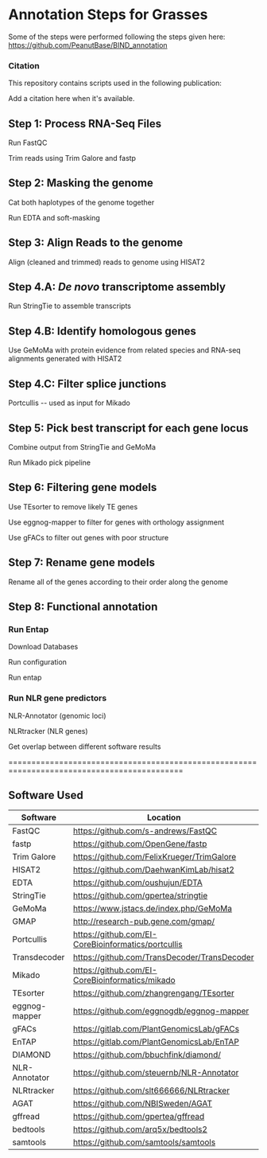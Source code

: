 # Annotation Steps for Grasses

Some of the steps were performed following the steps given here: https://github.com/PeanutBase/BIND_annotation

### Citation 
This repository contains scripts used in the following publication:

Add a citation here when it's available.



## Step 1: Process RNA-Seq Files

Run FastQC

Trim reads using Trim Galore and fastp


## Step 2: Masking the genome

Cat both haplotypes of the genome together

Run EDTA and soft-masking


## Step 3: Align Reads to the genome

Align (cleaned and trimmed) reads to genome using HISAT2


## Step 4.A: _De novo_ transcriptome assembly

Run StringTie to assemble transcripts

## Step 4.B: Identify homologous genes

Use GeMoMa with protein evidence from related species and RNA-seq alignments generated with HISAT2

## Step 4.C: Filter splice junctions

Portcullis -- used as input for Mikado


## Step 5: Pick best transcript for each gene locus

Combine output from StringTie and GeMoMa

Run Mikado pick pipeline


## Step 6: Filtering gene models

Use TEsorter to remove likely TE genes

Use eggnog-mapper to filter for genes with orthology assignment

Use gFACs to filter out genes with poor structure


## Step 7: Rename gene models

Rename all of the genes according to their order along the genome


## Step 8: Functional annotation

### Run Entap

Download Databases

Run configuration

Run entap

### Run NLR gene predictors

NLR-Annotator (genomic loci)

NLRtracker (NLR genes)

Get overlap between different software results

============================================================================================

## **Software Used**
| Software  | Location |
| ------------- | ------------- |
| FastQC | https://github.com/s-andrews/FastQC |
| fastp | https://github.com/OpenGene/fastp |
| Trim Galore | https://github.com/FelixKrueger/TrimGalore |
| HISAT2 | https://github.com/DaehwanKimLab/hisat2 |
| EDTA | https://github.com/oushujun/EDTA |
| StringTie | https://github.com/gpertea/stringtie |
| GeMoMa | https://www.jstacs.de/index.php/GeMoMa |
| GMAP | http://research-pub.gene.com/gmap/ |
| Portcullis | https://github.com/EI-CoreBioinformatics/portcullis |
| Transdecoder | https://github.com/TransDecoder/TransDecoder |
| Mikado | https://github.com/EI-CoreBioinformatics/mikado |
| TEsorter | https://github.com/zhangrengang/TEsorter |
| eggnog-mapper | https://github.com/eggnogdb/eggnog-mapper |
| gFACs | https://gitlab.com/PlantGenomicsLab/gFACs |
| EnTAP | https://gitlab.com/PlantGenomicsLab/EnTAP |
| DIAMOND | https://github.com/bbuchfink/diamond/ |
| NLR-Annotator | https://github.com/steuernb/NLR-Annotator |
| NLRtracker | https://github.com/slt666666/NLRtracker |
| AGAT | https://github.com/NBISweden/AGAT |
| gffread | https://github.com/gpertea/gffread |
| bedtools | https://github.com/arq5x/bedtools2 |
| samtools | https://github.com/samtools/samtools |
